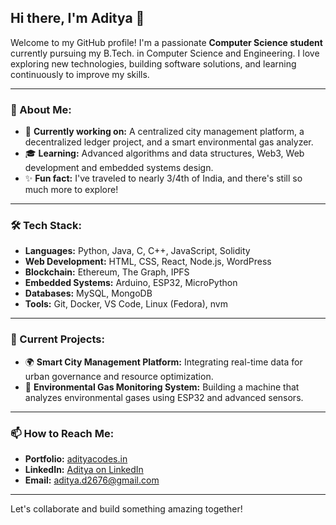## Hi there, I'm Aditya 👋

Welcome to my GitHub profile! I'm a passionate **Computer Science student** currently pursuing my B.Tech. in Computer Science and Engineering. I love exploring new technologies, building software solutions, and learning continuously to improve my skills.

---

### 🌟 About Me:
- 🚀 **Currently working on:** A centralized city management platform, a decentralized ledger project, and a smart environmental gas analyzer.
- 🎓 **Learning:** Advanced algorithms and data structures, Web3, Web development and embedded systems design.
- ✨ **Fun fact:** I've traveled to nearly 3/4th of India, and there's still so much more to explore!

---

### 🛠️ Tech Stack:
- **Languages:** Python, Java, C, C++, JavaScript, Solidity
- **Web Development:** HTML, CSS, React, Node.js, WordPress
- **Blockchain:** Ethereum, The Graph, IPFS
- **Embedded Systems:** Arduino, ESP32, MicroPython
- **Databases:** MySQL, MongoDB
- **Tools:** Git, Docker, VS Code, Linux (Fedora), nvm

---

### 🔭 Current Projects:
- 🌍 **Smart City Management Platform:** Integrating real-time data for urban governance and resource optimization.
- 🌱 **Environmental Gas Monitoring System:** Building a machine that analyzes environmental gases using ESP32 and advanced sensors.

---

### 📫 How to Reach Me:
- **Portfolio:** [adityacodes.in](https://adityacodes.in)
- **LinkedIn:** [Aditya on LinkedIn](https://www.linkedin.com/in/aditya-dubey-438a11301/)
- **Email:** [aditya.d2676@gmail.com](mailto:aditya.d2676@gmail.com)

---

Let's collaborate and build something amazing together!
